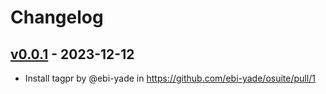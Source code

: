 # Changelog

## [v0.0.1](https://github.com/ebi-yade/osuite/commits/v0.0.1) - 2023-12-12
- Install tagpr by @ebi-yade in https://github.com/ebi-yade/osuite/pull/1
